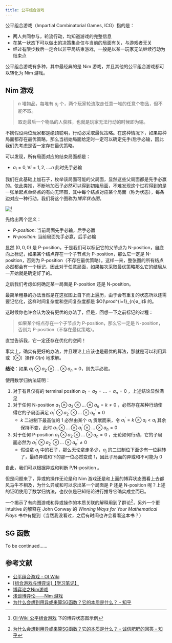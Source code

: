 ```yaml
---
title: 公平组合游戏
---
```

公平组合游戏（Impartial Combinatorial Games, ICG）指的是：

- 两人共同参与，轮流行动，均知道游戏的完整信息
- 在某一状态下可以做出的决策集合仅与当前的局面有关，与游戏者无关
- 经过有限步数后一定会以非平局结束游戏，一般是以某一玩家无法继续行动为结束点

公平组合游戏有多种，其中最经典的是 Nim 游戏，并且其他的公平组合游戏都可以转化为 Nim 游戏。

## Nim 游戏

> $n$ 堆物品，每堆有 $a_i$ 个，两个玩家轮流取走任意一堆的任意个物品，但不能不取。
> 
> 取走最后一个物品的人获胜，也就是玩家无法行动的时候即为输。

不妨假设两位玩家都是绝顶聪明，行动必采取最优策略。在这种情况下，如果每种局面都存在最优策略，那么当初始局面给定时一定可以确定先手/后手必输，因此我们先考虑是否一定存在最优策略。

可以发现，所有局面对应的结束局面都是：

- $a_i = 0, \forall i = 1, 2, \dots. n$ 此时先手必输

我们在此基础上加石子，枚举该局面可能的父局面，显然这些父局面都是先手必赢的。依此类推，不断地加石子必然可以得到初始局面，不难发现这个过程得到的是一张单起点单终点的有向无环图，其中每个结点对应某个局面（称为状态），每条边对应一种行动，我们将这个图称为*博弈状态图*。

![](https://oi-wiki.org/math/game-theory/images/game1.png)[^1]

[^1]: [OI-Wiki 公平组合游戏](https://oi-wiki.org/math/game-theory/impartial-game) 下的博弈状态图示例

先给出两个定义：

- *P-position*: 当前局面先手必输，后手必赢
- *N-position*: 当前局面先手必赢，后手必输

显然 $(0, 0, 0)$ 是 P-position，于是我们可以标记它的父节点为 N-position，自底向上标记，如果某个结点存在一个子节点为 P-position，那么它一定是 N-position，否则为 P-position（不存在最优策略）。这样一来，整张图的所有结点必然都会有一个标记，因此对于任意局面，如果每次采取最优策略那么它的结局从一开始就是确定好了的。

之后我们考虑如何确定某一局面是 P-position 还是 N-position。

最简单粗暴的办法当然是在这张图上自下而上遍历，由于会有重复的状态所以还需要记忆化，这样时间复杂度和空间复杂度都是 $O(\prod^{i=1}_{n}a_i)$ 的。

这时候你也许会认为没有更优的办法了，但是，回想一下之前标记的过程：

> 如果某个结点存在一个子节点为 P-position，那么它一定是 N-position，否则为 P-position（不存在最优策略）。

直觉告诉我，它一定还存在优化的空间！

事实上，确实有更好的办法，并且理论上应该也是最优的算法，那就是可以利用异或（$\otimes$）操作 $O(n)$ 地求解。

**结论**：如果 $a_1 \otimes a_2 \otimes \dots \otimes a_n=0$，则先手必败。

使用数学归纳法证明：

1. 对于有且仅有的 terminal position $a_1=a_2=\dots=a_n=0$ ，上述结论显然满足
2. 对于任何 N-position $a_1 \otimes a_2 \otimes \dots \otimes a_n=k \not=0$ ，必然存在某种行动使得它的子局面满足 $a_1^\prime \otimes a_2^\prime \otimes \dots \otimes a_n^\prime=0$
	- $k$ 二进制下最高位的 1 必然由某个 $a_i$ 贡献而来，令 $a_i^\prime=k \otimes a_i < a_i$ 其余保持不变，此时 $a_1\otimes \dots \otimes a_i^\prime \otimes \dots \otimes a_n=0$
3. 对于任何 P-position $a_1 \otimes a_2 \otimes \dots \otimes a_n=0$ ，无论如何行动，它的子局面必然为 $a_1^\prime \otimes a_2^\prime \otimes \dots \otimes a_n^\prime\not=0$ 
	- 假设拿 $a_j$ 中的石子，那么无论拿走多少，$a_j$ 的二进制位下至少有一位翻转了，最终异或和下的那一位必然变成 1，因此子局面的异或和不可能为 0

自此，我们可以根据异或和判断 P/N-position 。

但是问题来了，异或的操作无论是和 Nim 游戏还是和上面的博弈状态图看上去都风马牛不相及，为什么异或和可以求出某一个局面是 P 还是 N-position 呢？上述的证明使用了数学归纳法，也仅仅是已知结论进行推导它确实成立而已。

一个揭示了有向图游戏和异或操作的本质关联的解释用到了群论[^2]，另外一个更 intuitive 的解释在 John Conway 的 *Winning Ways for Your Mathematical Plays* 书中有提到（当然我没看过，之后有时间也许会看看这本书？）

[^2]: [为什么会想到用异或来算SG函数？它的本质是什么？ - 诚信肥肥的回答 - 知乎](https://www.zhihu.com/question/51290443/answer/125184901)

## SG 函数

To be continued......

## 参考文献

- [公平组合游戏 - OI Wiki](https://oi-wiki.org/math/game-theory/impartial-game)
- [\[组合游戏与博弈论\]【学习笔记】](https://www.cnblogs.com/candy99/p/6548836.html)
- [博弈论之Nim游戏](https://www.cnblogs.com/Lanly/p/7262998.html)
- [浅谈博弈论——Nim 游戏](https://www.cnblogs.com/Galetx/p/17264367.html)
- [为什么会想到用异或来算SG函数？它的本质是什么？ - 知乎](https://www.zhihu.com/question/51290443)